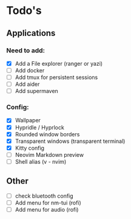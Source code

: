 # Todo's

## Applications

### Need to add:

- [x] Add a File explorer (ranger or yazi)
- [ ] Add docker
- [ ] Add tmux for persistent sessions
- [ ] Add aider
- [ ] Add supermaven

### Config:

- [x] Wallpaper
- [x] Hypridle / Hyprlock
- [x] Rounded window borders
- [x] Transparent windows (transparent terminal)
- [x] Kitty config
- [ ] Neovim Markdown preview
- [ ] Shell alias (v - nvim)

## Other

- [ ] check bluetooth config
- [ ] Add menu for nm-tui (rofi)
- [ ] Add menu for audio (rofi)
